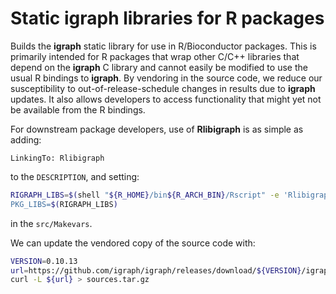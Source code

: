 # Static igraph libraries for R packages

Builds the **igraph** static library for use in R/Bioconductor packages.
This is primarily intended for R packages that wrap other C/C++ libraries that depend on the **igraph** C library
and cannot easily be modified to use the usual R bindings to **igraph**.
By vendoring in the source code, we reduce our susceptibility to out-of-release-schedule changes in results due to **igraph** updates.
It also allows developers to access functionality that might yet not be available from the R bindings.

For downstream package developers, use of **Rlibigraph** is as simple as adding:

```
LinkingTo: Rlibigraph
```

to the `DESCRIPTION`, and setting:

```bash
RIGRAPH_LIBS=$(shell "${R_HOME}/bin${R_ARCH_BIN}/Rscript" -e 'Rlibigraph::pkgconfig()'")
PKG_LIBS=$(RIGRAPH_LIBS)
```

in the `src/Makevars`.

We can update the vendored copy of the source code with:

```bash
VERSION=0.10.13
url=https://github.com/igraph/igraph/releases/download/${VERSION}/igraph-${VERSION}.tar.gz
curl -L ${url} > sources.tar.gz
```
